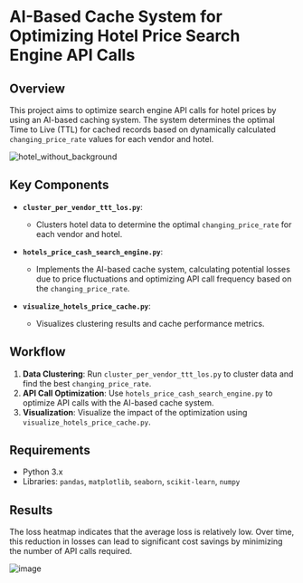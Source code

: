 
# AI-Based Cache System for Optimizing Hotel Price Search Engine API Calls

## Overview
This project aims to optimize search engine API calls for hotel prices by using an AI-based caching system. The system determines the optimal Time to Live (TTL) for cached records based on dynamically calculated `changing_price_rate` values for each vendor and hotel.


![hotel_without_background](https://github.com/user-attachments/assets/e21044bb-3e6a-4460-86e7-6535ce709a24)



## Key Components

- **`cluster_per_vendor_ttt_los.py`**: 
  - Clusters hotel data to determine the optimal `changing_price_rate` for each vendor and hotel.
  
- **`hotels_price_cash_search_engine.py`**: 
  - Implements the AI-based cache system, calculating potential losses due to price fluctuations and optimizing API call frequency based on the `changing_price_rate`.

- **`visualize_hotels_price_cache.py`**: 
  - Visualizes clustering results and cache performance metrics.

## Workflow

1. **Data Clustering**: Run `cluster_per_vendor_ttt_los.py` to cluster data and find the best `changing_price_rate`.
2. **API Call Optimization**: Use `hotels_price_cash_search_engine.py` to optimize API calls with the AI-based cache system.
3. **Visualization**: Visualize the impact of the optimization using `visualize_hotels_price_cache.py`.

## Requirements
- Python 3.x
- Libraries: `pandas`, `matplotlib`, `seaborn`, `scikit-learn`, `numpy`

## Results


The loss heatmap indicates that the average loss is relatively low. Over time, this reduction in losses can lead to significant cost savings by minimizing the number of API calls required.


![image](https://github.com/user-attachments/assets/245e7bef-259b-4f8b-910f-00b87872721f)




